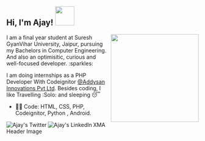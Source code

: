 <h2> Hi, I'm Ajay! <img src="https://media.giphy.com/media/l0Iyn34fotpL8K9wI/giphy.gif" width="50"></h2>
<img align='right' src="https://media.giphy.com/media/3GYmecuz4ncOc/giphy.gif" width="230">
I am a final year student at Suresh GyanVihar University, Jaipur, pursuing my Bachelors in Computer Engineering.<br>
And also an optimisitic, curious and well-focused developer. :sparkles: <br>

I am doing internships as a PHP Developer With Codeignitor [@Addysan Innovations Pvt Ltd](https://www.addysan.com/).
Besides coding, I like Travelling :Solo: and sleeping :sleeping:
- :man_technologist: Code: HTML, CSS, PHP, Codeignitor, Python , Android.
 <a href="https://twitter.com/">
  <img align="left" alt="Ajay's Twitter" src="https://img.icons8.com/bubbles/50/000000/twitter.png"/>
</a>
<a href="https://www.linkedin.com/in/ajay-sah-864121168/">
  <img align="left" alt="Ajay's LinkedIn" src="https://www.linkedin.com/in/ajay-sah-864121168/"/>
</a>
XMA Header Image
